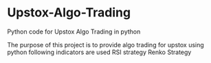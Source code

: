 # Upstox-Algo-Trading
Python code for Upstox Algo Trading in python

The purpose of this project is to provide algo trading for upstox using python
following indicators are used
RSI strategy
Renko Strategy


